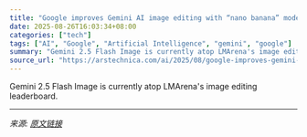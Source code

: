 ```yaml
---
title: "Google improves Gemini AI image editing with “nano banana” model"
date: 2025-08-26T16:03:34+08:00
categories: ["tech"]
tags: ["AI", "Google", "Artificial Intelligence", "gemini", "google"]
summary: "Gemini 2.5 Flash Image is currently atop LMArena's image editing leaderboard."
source_url: "https://arstechnica.com/ai/2025/08/google-improves-gemini-ai-image-editing-with-nano-banana-model/"
---
```


Gemini 2.5 Flash Image is currently atop LMArena's image editing leaderboard.

---

*来源: [原文链接](https://arstechnica.com/ai/2025/08/google-improves-gemini-ai-image-editing-with-nano-banana-model/)*
